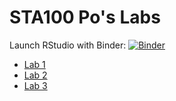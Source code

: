 # STA100 Po's Labs

Launch RStudio with Binder: [![Binder](http://mybinder.org/badge_logo.svg)](http://mybinder.org/v2/gh/ucdavis-sta-100-spring-2021/polabs/main?urlpath=rstudio)

- [Lab 1](https://ucdavis-sta-100-spring-2021.github.io/polabs/lab1.html) 
- [Lab 2](https://ucdavis-sta-100-spring-2021.github.io/polabs/lab2.html) 
- [Lab 3](https://ucdavis-sta-100-spring-2021.github.io/polabs/lab3.html) 


